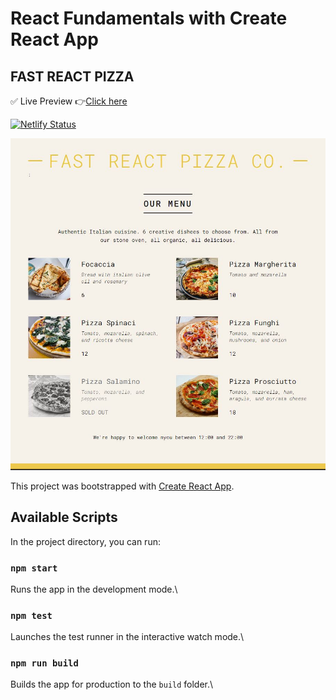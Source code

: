 # React Fundamentals with Create React App

## FAST REACT PIZZA
✅ Live Preview 👉[Click here](https://pizza-foods.netlify.app/)

[![Netlify Status](https://api.netlify.com/api/v1/badges/4b47d930-6170-4f25-b315-500047b7e9bf/deploy-status)](https://app.netlify.com/sites/pizza-foods/deploys)

![overview](https://github.com/fadayopaul/fast-react-pizza/blob/main/overview.JPG?raw=true)

This project was bootstrapped with [Create React App](https://github.com/facebook/create-react-app).

## Available Scripts

In the project directory, you can run:

### `npm start`
Runs the app in the development mode.\


### `npm test`

Launches the test runner in the interactive watch mode.\

### `npm run build`
Builds the app for production to the `build` folder.\
